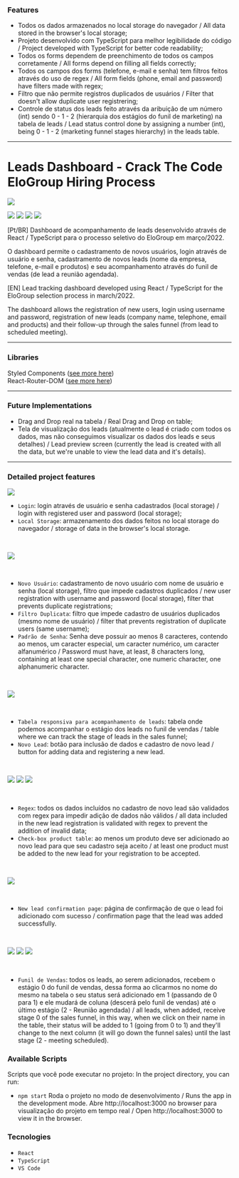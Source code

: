 ### Features

- Todos os dados armazenados no local storage do navegador / All data stored in the browser's local storage;
- Projeto desenvolvido com TypeScript para melhor legibilidade do código / Project developed with TypeScript for better code readability;
- Todos os forms dependem de preenchimento de todos os campos corretamente / All forms depend on filling all fields correctly;
- Todos os campos dos forms (telefone, e-mail e senha) tem filtros feitos através do uso de regex / All form fields (phone, email and password) have filters made with regex;
- Filtro que não permite registros duplicados de usuários / Filter that doesn't allow duplicate user registrering;
- Controle de status dos leads feito através da aribuição de um número (int) sendo 0 - 1 - 2 (hierarquia dos estágios do funil de marketing) na tabela de leads / Lead status control done by assigning a number (int), being 0 - 1 - 2 (marketing funnel stages hierarchy) in the leads table.


------------


# Leads Dashboard - Crack The Code EloGroup Hiring Process

![](https://elogroup.com.br/wp-content/uploads/2021/10/20210621-v1-01-Marca-Principal.jpg)

<a href="https://www.linkedin.com/in/marianacgrocha" target="_blank"><img src="https://img.shields.io/badge/-LinkedIn-%230077B5?style=for-the-badge&logo=linkedin&logoColor=white" target="_blank"></a>
 <a href = "mailto:marianagomesr@gmail.com"><img src="https://img.shields.io/badge/-Gmail-%23333?style=for-the-badge&logo=gmail&logoColor=red" target="_blank"></a> ![](https://img.shields.io/badge/License-GNU%20General%20Public%20License%20v3.0-green) ![](https://img.shields.io/badge/Release-28%20march%202022-yellowgreen)


[Pt/BR] Dashboard de acompanhamento de leads desenvolvido através de React / TypeScript para o processo seletivo do EloGroup em março/2022.

O dashboard permite o cadastramento de novos usuários, login através de usuário e senha, cadastramento de novos leads (nome da empresa, telefone, e-mail e produtos) e seu acompanhamento através do funil de vendas (de lead a reunião agendada).

[EN] Lead tracking dashboard developed using React / TypeScript for the EloGroup selection process in march/2022.

The dashboard allows the registration of new users, login using username and password, registration of new leads (company name, telephone, email and products) and their follow-up through the sales funnel (from lead to scheduled meeting).

------------

### Libraries
Styled Components ([see more here](https://www.styled-components.com/ "see more here"))<br/>
React-Router-DOM ([see more here](https://www.npmjs.com/package/react-router-dom "see more here"))

------------


### Future Implementations
- Drag and Drop real na tabela / Real Drag and Drop on table;
- Tela de visualização dos leads (atualmente o lead é criado com todos os dados, mas não conseguimos visualizar os dados dos leads e seus detalhes) / Lead preview screen (currently the lead is created with all the data, but we're unable to view the lead data and it's details).

------------

### Detailed project features
![](https://i.imgur.com/pKsQ8cr.png)
<br/>
- `Login`: login através de usuário e senha cadastrados (local storage) / login with registered user and password (local storage);
- `Local Storage`: armazenamento dos dados feitos no local storage do navegador / storage of data in the browser's local storage.

<br/>

![](https://i.imgur.com/hvybA9v.png)

<br/>

- `Novo Usuário`: cadastramento de novo usuário com nome de usuário e senha (local storage), filtro que impede cadastros duplicados / new user registration with username and password (local storage), filter that prevents duplicate registrations;
- `Filtro Duplicata`: filtro que impede cadastro de usuários duplicados (mesmo nome de usuário) / filter that prevents registration of duplicate users (same username);
- `Padrão de Senha`: Senha deve possuir ao menos 8 caracteres, contendo ao menos, um caracter especial, um caracter numérico, um caracter alfanumérico / Password must have, at least, 8 characters long, containing at least one special character, one numeric character, one alphanumeric character.

<br/>

![](https://i.imgur.com/M8lUodU.png)

<br/>

- `Tabela responsiva para acompanhamento de leads`: tabela onde podemos acompanhar o estágio dos leads no funil de vendas / table where we can track the stage of leads in the sales funnel;
- `Novo Lead`: botão para inclusão de dados e cadastro de novo lead / button for adding data and registering a new lead.

<br/>

![](https://i.imgur.com/vLKAEDC.png)
![](https://i.imgur.com/GAhLpVG.png)
![](https://i.imgur.com/BxZ04LT.png)

<br/>

- `Regex`: todos os dados incluídos no cadastro de novo lead são validados com regex para impedir adição de dados não válidos / all data included in the new lead registration is validated with regex to prevent the addition of invalid data;
- `Check-box product table`: ao menos um produto deve ser adicionado ao novo lead para que seu cadastro seja aceito / at least one product must be added to the new lead for your registration to be accepted.

<br/>

![](https://i.imgur.com/dJdPL5d.png)

<br/>

- `New lead confirmation page`: página de confirmação de que o lead foi adicionado com sucesso / confirmation page that the lead was added successfully.

<br/>

![](https://i.imgur.com/kU9R5w6.png)
![](https://i.imgur.com/Svo3Pr2.png)
![](https://i.imgur.com/YHAJven.png)

<br/>

- `Funil de Vendas`: todos os leads, ao serem adicionados, recebem o estágio 0 do funil de vendas, dessa forma ao clicarmos no nome do mesmo na tabela o seu status será adicionado em 1 (passando de 0 para 1) e ele mudará de coluna (descerá pelo funil de vendas) até o último estágio (2 - Reunião agendada) / all leads, when added, receive stage 0 of the sales funnel, in this way, when we click on their name in the table, their status will be added to 1 (going from 0 to 1) and they'll change to the next column (it will go down the funnel sales) until the last stage (2 - meeting scheduled).

### Available Scripts
Scripts que você pode executar no projeto:
In the project directory, you can run:

- `npm start`
Roda o projeto no modo de desenvolvimento / Runs the app in the development mode.
Abre http://localhost:3000 no browser para visualização do projeto em tempo real / Open http://localhost:3000 to view it in the browser.

### Tecnologies
- `React`
- `TypeScript`
- `VS Code`
